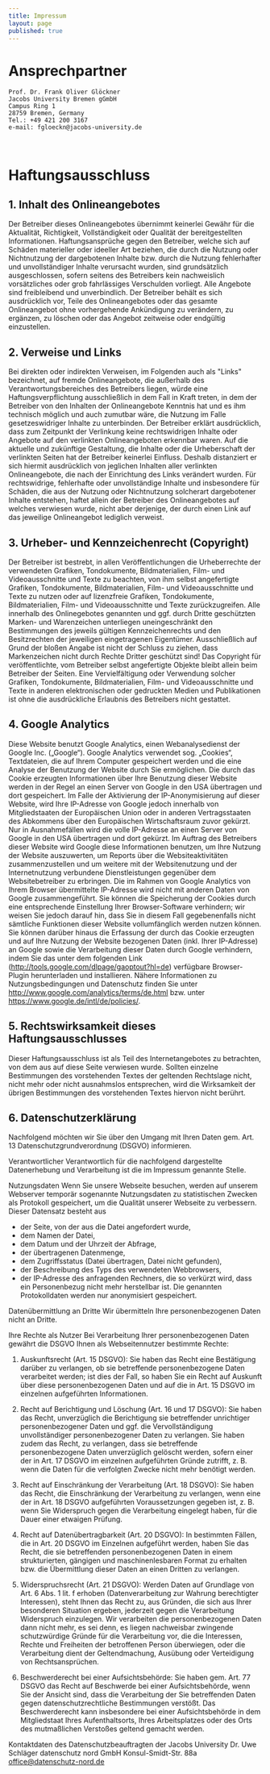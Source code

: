```yaml
---
title: Impressum
layout: page
published: true
---
```


# Ansprechpartner

    Prof. Dr. Frank Oliver Glöckner
    Jacobs University Bremen gGmbH
    Campus Ring 1
    28759 Bremen, Germany
    Tel.: +49 421 200 3167
    e-mail: fgloeckn@jacobs-university.de



<div class="block">&nbsp;</div>


# Haftungsausschluss 

## 1. Inhalt des Onlineangebotes
Der Betreiber dieses Onlineangebotes übernimmt keinerlei Gewähr für die Aktualität, Richtigkeit, Vollständigkeit oder Qualität der bereitgestellten Informationen. Haftungsansprüche gegen den Betreiber, welche sich auf Schäden materieller oder ideeller Art beziehen, die durch die Nutzung oder Nichtnutzung der dargebotenen Inhalte bzw. durch die Nutzung fehlerhafter und unvollständiger Inhalte verursacht wurden, sind grundsätzlich ausgeschlossen, sofern seitens des Betreibers kein nachweislich vorsätzliches oder grob fahrlässiges Verschulden vorliegt. Alle Angebote sind freibleibend und unverbindlich. Der Betreiber behält es sich ausdrücklich vor, Teile des Onlineangebotes oder das gesamte Onlineangebot ohne vorhergehende Ankündigung zu verändern, zu ergänzen, zu löschen oder das Angebot zeitweise oder endgültig einzustellen.

## 2. Verweise und Links
Bei direkten oder indirekten Verweisen, im Folgenden auch als "Links" bezeichnet, auf fremde Onlineangebote, die außerhalb des Verantwortungsbereiches des Betreibers liegen, würde eine Haftungsverpflichtung ausschließlich in dem Fall in Kraft treten, in dem der Betreiber von den Inhalten der Onlineangebote Kenntnis hat und es ihm technisch möglich und auch zumutbar wäre, die Nutzung im Falle gesetzeswidriger Inhalte zu unterbinden. Der Betreiber erklärt ausdrücklich, dass zum Zeitpunkt der Verlinkung keine rechtswidrigen Inhalte oder Angebote auf den verlinkten Onlineangeboten erkennbar waren. Auf die aktuelle und zukünftige Gestaltung, die Inhalte oder die Urheberschaft der verlinkten Seiten hat der Betreiber keinerlei Einfluss. Deshalb distanziert er sich hiermit ausdrücklich von jeglichen Inhalten aller verlinkten Onlineangebote, die nach der Einrichtung des Links verändert wurden. Für rechtswidrige, fehlerhafte oder unvollständige Inhalte und insbesondere für Schäden, die aus der Nutzung oder Nichtnutzung solcherart dargebotener Inhalte entstehen, haftet allein der Betreiber des Onlineangebotes auf welches verwiesen wurde, nicht aber derjenige, der durch einen Link auf das jeweilige Onlineangebot lediglich verweist.

## 3. Urheber- und Kennzeichenrecht (Copyright)

Der Betreiber ist bestrebt, in allen Veröffentlichungen die Urheberrechte der verwendeten Grafiken, Tondokumente, Bildmaterialien, Film- und Videoausschnitte und Texte zu beachten, von ihm selbst angefertigte Grafiken, Tondokumente, Bildmaterialien, Film- und Videoausschnitte und Texte zu nutzen oder auf lizenzfreie Grafiken, Tondokumente, Bildmaterialien, Film- und Videoausschnitte und Texte zurückzugreifen. Alle innerhalb des Onlinegebotes genannten und ggf. durch Dritte geschützten Marken- und Warenzeichen unterliegen uneingeschränkt den Bestimmungen des jeweils gültigen Kennzeichenrechts und den Besitzrechten der jeweiligen eingetragenen Eigentümer. Ausschließlich auf Grund der bloßen Angabe ist nicht der Schluss zu ziehen, dass Markenzeichen nicht durch Rechte Dritter geschützt sind! Das Copyright für veröffentlichte, vom Betreiber selbst angefertigte Objekte bleibt allein beim Betreiber der Seiten. Eine Vervielfältigung oder Verwendung solcher Grafiken, Tondokumente, Bildmaterialien, Film- und Videoausschnitte und Texte in anderen elektronischen oder gedruckten Medien und Publikationen ist ohne die ausdrückliche Erlaubnis des Betreibers nicht gestattet.

## 4. Google Analytics
Diese Website benutzt Google Analytics, einen Webanalysedienst der Google Inc. („Google“). Google Analytics verwendet sog. „Cookies“, Textdateien, die auf Ihrem Computer gespeichert werden und die eine Analyse der Benutzung der Website durch Sie ermöglichen. Die durch das Cookie erzeugten Informationen über Ihre Benutzung dieser Website werden in der Regel an einen Server von Google in den USA übertragen und dort gespeichert. Im Falle der Aktivierung der IP-Anonymisierung auf dieser Website, wird Ihre IP-Adresse von Google jedoch innerhalb von Mitgliedstaaten der Europäischen Union oder in anderen Vertragsstaaten des Abkommens über den Europäischen Wirtschaftsraum zuvor gekürzt. Nur in Ausnahmefällen wird die volle IP-Adresse an einen Server von Google in den USA übertragen und dort gekürzt. Im Auftrag des Betreibers dieser Website wird Google diese Informationen benutzen, um Ihre Nutzung der Website auszuwerten, um Reports über die Websiteaktivitäten zusammenzustellen und um weitere mit der Websitenutzung und der Internetnutzung verbundene Dienstleistungen gegenüber dem Websitebetreiber zu erbringen. Die im Rahmen von Google Analytics von Ihrem Browser übermittelte IP-Adresse wird nicht mit anderen Daten von Google zusammengeführt. Sie können die Speicherung der Cookies durch eine entsprechende Einstellung Ihrer Browser-Software verhindern; wir weisen Sie jedoch darauf hin, dass Sie in diesem Fall gegebenenfalls nicht sämtliche Funktionen dieser Website vollumfänglich werden nutzen können. Sie können darüber hinaus die Erfassung der durch das Cookie erzeugten und auf Ihre Nutzung der Website bezogenen Daten (inkl. Ihrer IP-Adresse) an Google sowie die Verarbeitung dieser Daten durch Google verhindern, indem Sie das unter dem folgenden Link (http://tools.google.com/dlpage/gaoptout?hl=de) verfügbare Browser-Plugin herunterladen und installieren. Nähere Informationen zu Nutzungsbedingungen und Datenschutz finden Sie unter http://www.google.com/analytics/terms/de.html bzw. unter https://www.google.de/intl/de/policies/.

## 5. Rechtswirksamkeit dieses Haftungsausschlusses

Dieser Haftungsausschluss ist als Teil des Internetangebotes zu betrachten, von dem aus auf diese Seite verwiesen wurde. Sollten einzelne Bestimmungen des vorstehenden Textes der geltenden Rechtslage nicht, nicht mehr oder nicht ausnahmslos entsprechen, wird die Wirksamkeit der übrigen Bestimmungen des vorstehenden Textes hiervon nicht berührt.

## 6. Datenschutzerklärung 
Nachfolgend möchten wir Sie über den Umgang mit Ihren Daten gem. Art. 13 Datenschutzgrundverordnung (DSGVO) informieren.

Verantwortlicher
Verantwortlich für die nachfolgend dargestellte Datenerhebung und Verarbeitung ist die im Impressum genannte Stelle. 

Nutzungsdaten
Wenn Sie unsere Webseite besuchen, werden auf unserem Webserver temporär sogenannte Nutzungsdaten zu statistischen Zwecken als Protokoll gespeichert, um die Qualität unserer Webseite zu verbessern. Dieser Datensatz besteht aus
* der Seite, von der aus die Datei angefordert wurde,
* dem Namen der Datei,
* dem Datum und der Uhrzeit der Abfrage,
* der übertragenen Datenmenge,
* dem Zugriffsstatus (Datei übertragen, Datei nicht gefunden),
* der Beschreibung des Typs des verwendeten Webbrowsers,
* der IP-Adresse des anfragenden Rechners, die so verkürzt wird, dass ein Personenbezug nicht mehr herstellbar ist. 
Die genannten Protokolldaten werden nur anonymisiert gespeichert. 

Datenübermittlung an Dritte
Wir übermitteln Ihre personenbezogenen Daten nicht an Dritte. 

Ihre Rechte als Nutzer
Bei Verarbeitung Ihrer personenbezogenen Daten gewährt die DSGVO Ihnen als Webseitennutzer bestimmte Rechte: 

1. Auskunftsrecht (Art. 15 DSGVO):
Sie haben das Recht eine Bestätigung darüber zu verlangen, ob sie betreffende personenbezogene Daten verarbeitet werden; ist dies der Fall, so haben Sie ein Recht auf Auskunft über diese personenbezogenen Daten und auf die in Art. 15 DSGVO im einzelnen aufgeführten Informationen. 

2. Recht auf Berichtigung und Löschung (Art. 16 und 17 DSGVO):
Sie haben das Recht, unverzüglich die Berichtigung sie betreffender unrichtiger personenbezogener Daten und ggf. die Vervollständigung unvollständiger personenbezogener Daten zu verlangen. 
Sie haben zudem das Recht, zu verlangen, dass sie betreffende personenbezogene Daten unverzüglich gelöscht werden, sofern einer der in Art. 17 DSGVO im einzelnen aufgeführten Gründe zutrifft, z. B. wenn die Daten für die verfolgten Zwecke nicht mehr benötigt werden. 

3. Recht auf Einschränkung der Verarbeitung (Art. 18 DSGVO):
Sie haben das Recht, die Einschränkung der Verarbeitung zu verlangen, wenn eine der in Art. 18 DSGVO aufgeführten Voraussetzungen gegeben ist, z. B. wenn Sie Widerspruch gegen die Verarbeitung eingelegt haben, für die Dauer einer etwaigen Prüfung. 

4. Recht auf Datenübertragbarkeit (Art. 20 DSGVO):
In bestimmten Fällen, die in Art. 20 DSGVO im Einzelnen aufgeführt werden, haben Sie das Recht, die sie betreffenden personenbezogenen Daten in einem strukturierten, gängigen und maschinenlesbaren Format zu erhalten bzw. die Übermittlung dieser Daten an einen Dritten zu verlangen.   

5. Widerspruchsrecht (Art. 21 DSGVO):
Werden Daten auf Grundlage von Art. 6 Abs. 1 lit. f erhoben (Datenverarbeitung zur Wahrung berechtigter Interessen), steht Ihnen das Recht zu, aus Gründen, die sich aus Ihrer besonderen Situation ergeben, jederzeit gegen die Verarbeitung Widerspruch einzulegen. Wir verarbeiten die personenbezogenen Daten dann nicht mehr, es sei denn, es liegen nachweisbar zwingende schutzwürdige Gründe für die Verarbeitung vor, die die Interessen, Rechte und Freiheiten der betroffenen Person überwiegen, oder die Verarbeitung dient der Geltendmachung, Ausübung oder Verteidigung von Rechtsansprüchen. 

6. Beschwerderecht bei einer Aufsichtsbehörde:
Sie haben gem. Art. 77 DSGVO das Recht auf Beschwerde bei einer Aufsichtsbehörde, wenn Sie der Ansicht sind, dass die Verarbeitung der Sie betreffenden Daten gegen datenschutzrechtliche Bestimmungen verstößt. Das Beschwerderecht kann insbesondere bei einer Aufsichtsbehörde in dem Mitgliedstaat Ihres Aufenthaltsorts, Ihres Arbeitsplatzes oder des Orts des mutmaßlichen Verstoßes geltend gemacht werden. 

Kontaktdaten des Datenschutzbeauftragten der Jacobs University Dr. Uwe Schläger datenschutz nord GmbH Konsul-Smidt-Str. 88a office@datenschutz-nord.de 
